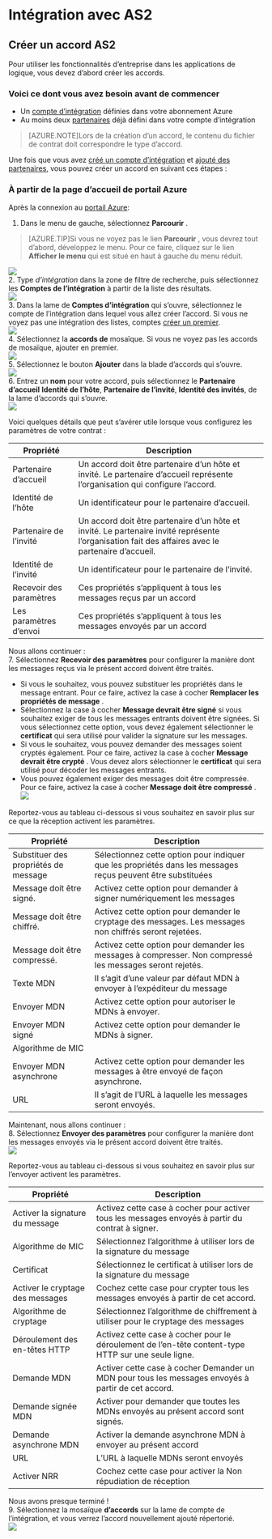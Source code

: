 <properties 
    pageTitle="Apprenez à créer un accord AS2 pour le Pack d’intégration entreprise" 
    description="Apprenez à créer un accord AS2 pour le Pack d’intégration entreprise | Service d’application Microsoft Azure" 
    services="logic-apps" 
    documentationCenter=".net,nodejs,java"
    authors="msftman" 
    manager="erikre" 
    editor="cgronlun"/>

<tags 
    ms.service="logic-apps" 
    ms.workload="integration" 
    ms.tgt_pltfrm="na" 
    ms.devlang="na" 
    ms.topic="article" 
    ms.date="06/29/2016" 
    ms.author="deonhe"/>

# <a name="enterprise-integration-with-as2"></a>Intégration avec AS2

## <a name="create-an-as2-agreement"></a>Créer un accord AS2
Pour utiliser les fonctionnalités d’entreprise dans les applications de logique, vous devez d’abord créer les accords. 

### <a name="heres-what-you-need-before-you-get-started"></a>Voici ce dont vous avez besoin avant de commencer
- Un [compte d’intégration](./app-service-logic-enterprise-integration-accounts.md) définies dans votre abonnement Azure  
- Au moins deux [partenaires](./app-service-logic-enterprise-integration-partners.md) déjà défini dans votre compte d’intégration  

>[AZURE.NOTE]Lors de la création d’un accord, le contenu du fichier de contrat doit correspondre le type d’accord.    


Une fois que vous avez [créé un compte d’intégration](./app-service-logic-enterprise-integration-accounts.md) et [ajouté des partenaires](./app-service-logic-enterprise-integration-partners.md), vous pouvez créer un accord en suivant ces étapes :  

### <a name="from-the-azure-portal-home-page"></a>À partir de la page d’accueil de portail Azure

Après la connexion au [portail Azure](http://portal.azure.com "Azure portal"):  
1. Dans le menu de gauche, sélectionnez **Parcourir** .  

>[AZURE.TIP]Si vous ne voyez pas le lien **Parcourir** , vous devrez tout d’abord, développez le menu. Pour ce faire, cliquez sur le lien **Afficher le menu** qui est situé en haut à gauche du menu réduit.  

![](./media/app-service-logic-enterprise-integration-overview/overview-1.png)    
2. Type *d’intégration* dans la zone de filtre de recherche, puis sélectionnez les **Comptes de l’intégration** à partir de la liste des résultats.       
 ![](./media/app-service-logic-enterprise-integration-overview/overview-2.png)  
3. Dans la lame de **Comptes d’intégration** qui s’ouvre, sélectionnez le compte de l’intégration dans lequel vous allez créer l’accord. Si vous ne voyez pas une intégration des listes, comptes [créer un premier](./app-service-logic-enterprise-integration-accounts.md "All about integration accounts").  
![](./media/app-service-logic-enterprise-integration-overview/overview-3.png)  
4.  Sélectionnez la **accords de** mosaïque. Si vous ne voyez pas les accords de mosaïque, ajouter en premier.   
![](./media/app-service-logic-enterprise-integration-agreements/agreement-1.png)   
5. Sélectionnez le bouton **Ajouter** dans la blade d’accords qui s’ouvre.  
![](./media/app-service-logic-enterprise-integration-agreements/agreement-2.png)  
6. Entrez un **nom** pour votre accord, puis sélectionnez le **Partenaire d’accueil** **Identité de l’hôte**, **Partenaire de l’invité**, **Identité des invités**, de la lame d’accords qui s’ouvre.  
![](./media/app-service-logic-enterprise-integration-agreements/agreement-3.png)  

Voici quelques détails que peut s’avérer utile lorsque vous configurez les paramètres de votre contrat : 
  
|Propriété|Description|
|----|----|
|Partenaire d’accueil|Un accord doit être partenaire d’un hôte et invité. Le partenaire d’accueil représente l’organisation qui configure l’accord.|
|Identité de l’hôte|Un identificateur pour le partenaire d’accueil. |
|Partenaire de l’invité|Un accord doit être partenaire d’un hôte et invité. Le partenaire invité représente l’organisation fait des affaires avec le partenaire d’accueil.|
|Identité de l’invité|Un identificateur pour le partenaire de l’invité.|
|Recevoir des paramètres|Ces propriétés s’appliquent à tous les messages reçus par un accord|
|Les paramètres d’envoi|Ces propriétés s’appliquent à tous les messages envoyés par un accord|  
Nous allons continuer :  
7. Sélectionnez **Recevoir des paramètres** pour configurer la manière dont les messages reçus via le présent accord doivent être traités.  
 
 - Si vous le souhaitez, vous pouvez substituer les propriétés dans le message entrant. Pour ce faire, activez la case à cocher **Remplacer les propriétés de message** .
  - Sélectionnez la case à cocher **Message devrait être signé** si vous souhaitez exiger de tous les messages entrants doivent être signées. Si vous sélectionnez cette option, vous devez également sélectionner le **certificat** qui sera utilisé pour valider la signature sur les messages.
  - Si vous le souhaitez, vous pouvez demander des messages soient cryptés également. Pour ce faire, activez la case à cocher **Message devrait être crypté** . Vous devez alors sélectionner le **certificat** qui sera utilisé pour décoder les messages entrants.
  - Vous pouvez également exiger des messages doit être compressée. Pour ce faire, activez la case à cocher **Message doit être compressé** .  
![](./media/app-service-logic-enterprise-integration-agreements/agreement-4.png)  

Reportez-vous au tableau ci-dessous si vous souhaitez en savoir plus sur ce que la réception activent les paramètres.  

|Propriété|Description|
|----|----|
|Substituer des propriétés de message|Sélectionnez cette option pour indiquer que les propriétés dans les messages reçus peuvent être substituées |
|Message doit être signé.|Activez cette option pour demander à signer numériquement les messages|
|Message doit être chiffré.|Activez cette option pour demander le cryptage des messages. Les messages non chiffrés seront rejetées.|
|Message doit être compressé.|Activez cette option pour demander les messages à compresser. Non compressé les messages seront rejetés.|
|Texte MDN|Il s’agit d’une valeur par défaut MDN à envoyer à l’expéditeur du message|
|Envoyer MDN|Activez cette option pour autoriser le MDNs à envoyer.|
|Envoyer MDN signé|Activez cette option pour demander le MDNs à signer.|
|Algorithme de MIC||
|Envoyer MDN asynchrone|Activez cette option pour demander les messages à être envoyé de façon asynchrone.|
|URL|Il s’agit de l’URL à laquelle les messages seront envoyés.|
Maintenant, nous allons continuer :  
8. Sélectionnez **Envoyer des paramètres** pour configurer la manière dont les messages envoyés via le présent accord doivent être traités.  
![](./media/app-service-logic-enterprise-integration-agreements/agreement-5.png)  

Reportez-vous au tableau ci-dessous si vous souhaitez en savoir plus sur l’envoyer activent les paramètres.  

|Propriété|Description|
|----|----|
|Activer la signature du message|Activez cette case à cocher pour activer tous les messages envoyés à partir du contrat à signer.|
|Algorithme de MIC|Sélectionnez l’algorithme à utiliser lors de la signature du message|
|Certificat|Sélectionnez le certificat à utiliser lors de la signature du message|
|Activer le cryptage des messages|Cochez cette case pour crypter tous les messages envoyés à partir de cet accord.|
|Algorithme de cryptage|Sélectionnez l’algorithme de chiffrement à utiliser pour le cryptage des messages|
|Déroulement des en-têtes HTTP|Activez cette case à cocher pour le déroulement de l’en-tête content-type HTTP sur une seule ligne.|
|Demande MDN|Activer cette case à cocher Demander un MDN pour tous les messages envoyés à partir de cet accord.|
|Demande signée MDN|Activer pour demander que toutes les MDNs envoyés au présent accord sont signés.|
|Demande asynchrone MDN|Activer la demande asynchrone MDN à envoyer au présent accord|
|URL|L’URL à laquelle MDNs seront envoyés|
|Activer NRR|Cochez cette case pour activer la Non répudiation de réception|
Nous avons presque terminé !  
9. Sélectionnez la mosaïque **d’accords** sur la lame de compte de l’intégration, et vous verrez l’accord nouvellement ajouté répertorié.  
![](./media/app-service-logic-enterprise-integration-agreements/agreement-6.png)

